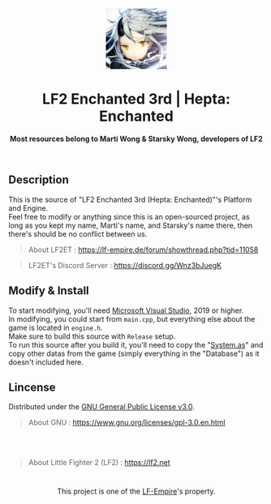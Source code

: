 <div align="center">
  <img src="icon.jpg" width="120"/>
  <h1>LF2 Enchanted 3rd | Hepta: Enchanted</h1>
  <p><strong>Most resources belong to Marti Wong & Starsky Wong, developers of LF2</strong></p>
</div>
<br/>

## Description
This is the source of "LF2 Enchanted 3rd (Hepta: Enchanted)"'s Platform and Engine.                                                                  
Feel free to modify or anything since this is an open-sourced project, as long as you kept my name, Marti's name, and Starsky's name there, then there's should be no conflict between us.
> About LF2ET : https://lf-empire.de/forum/showthread.php?tid=11058 <br/>

> LF2ET's Discord Server : https://discord.gg/Wnz3bJuegK

## Modify & Install
To start modifying, you'll need [Microsoft Visual Studio](https://visualstudio.microsoft.com/), 2019 or higher. <br/>
In modifying, you could start from `main.cpp`, but everything else about the game is located in `engine.h`. <br/>
Make sure to build this source with `Release` setup. <br/>
To run this source after you build it, you'll need to copy the "[System.as](https://github.com/Mesujin/LF2-Enchanted-3rd-AI-and-System/)" and copy other datas from the game (simply everything in the "Database") as it doesn't included here. <br/>

## Lincense
Distributed under the [GNU General Public License v3.0](LICENSE.MD). <br/>
> About GNU : https://www.gnu.org/licenses/gpl-3.0.en.html


<br/>
<br/>

> About Little Fighter 2 (LF2) : https://lf2.net
<div align="center"><h1></h1>
This project is one of the <a href="https://lf-empire.de/">LF-Empire</a>'s property.
</div>
